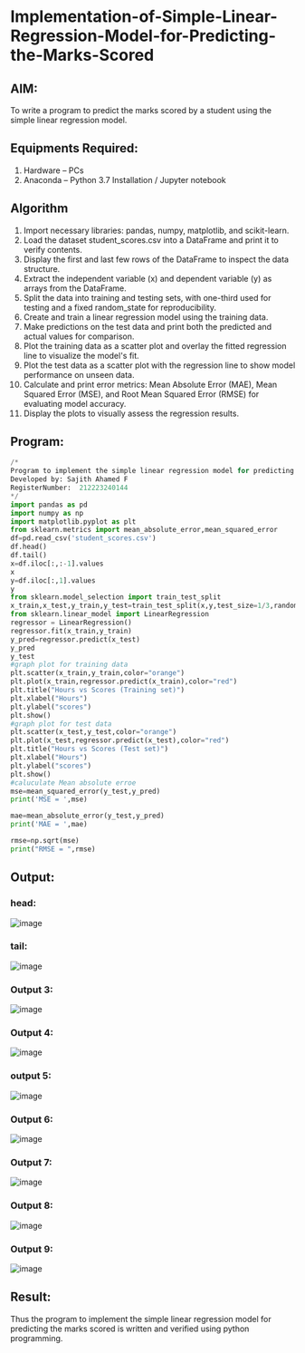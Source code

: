 # Implementation-of-Simple-Linear-Regression-Model-for-Predicting-the-Marks-Scored

## AIM:
To write a program to predict the marks scored by a student using the simple linear regression model.

## Equipments Required:
1. Hardware – PCs
2. Anaconda – Python 3.7 Installation / Jupyter notebook

## Algorithm
1. Import necessary libraries: pandas, numpy, matplotlib, and scikit-learn.
2. Load the dataset student_scores.csv into a DataFrame and print it to verify contents.
3. Display the first and last few rows of the DataFrame to inspect the data structure.
4. Extract the independent variable (x) and dependent variable (y) as arrays from the DataFrame.
5. Split the data into training and testing sets, with one-third used for testing and a fixed random_state for reproducibility.
6. Create and train a linear regression model using the training data.
7. Make predictions on the test data and print both the predicted and actual values for comparison.
8. Plot the training data as a scatter plot and overlay the fitted regression line to visualize the model's fit.
9. Plot the test data as a scatter plot with the regression line to show model performance on unseen data.
10. Calculate and print error metrics: Mean Absolute Error (MAE), Mean Squared Error (MSE), and Root Mean Squared Error (RMSE) for evaluating model accuracy.
11. Display the plots to visually assess the regression results.
## Program:
```Python
/*
Program to implement the simple linear regression model for predicting the marks scored.
Developed by: Sajith Ahamed F
RegisterNumber:  212223240144
*/
import pandas as pd 
import numpy as np
import matplotlib.pyplot as plt
from sklearn.metrics import mean_absolute_error,mean_squared_error
df=pd.read_csv('student_scores.csv')
df.head()
df.tail()
x=df.iloc[:,:-1].values
x
y=df.iloc[:,1].values
y
from sklearn.model_selection import train_test_split
x_train,x_test,y_train,y_test=train_test_split(x,y,test_size=1/3,random_state=0)
from sklearn.linear_model import LinearRegression 
regressor = LinearRegression()
regressor.fit(x_train,y_train)
y_pred=regressor.predict(x_test)
y_pred
y_test
#graph plot for training data
plt.scatter(x_train,y_train,color="orange")
plt.plot(x_train,regressor.predict(x_train),color="red")
plt.title("Hours vs Scores (Training set)")
plt.xlabel("Hours")
plt.ylabel("scores")
plt.show()
#graph plot for test data
plt.scatter(x_test,y_test,color="orange")
plt.plot(x_test,regressor.predict(x_test),color="red")
plt.title("Hours vs Scores (Test set)")
plt.xlabel("Hours")
plt.ylabel("scores")
plt.show()
#caluculate Mean absolute erroe
mse=mean_squared_error(y_test,y_pred)
print('MSE = ',mse)

mae=mean_absolute_error(y_test,y_pred)
print('MAE = ',mae)

rmse=np.sqrt(mse)
print("RMSE = ",rmse)


```

## Output:
### head:
![image](https://github.com/user-attachments/assets/8fcf0beb-772a-4949-a3d1-383da7ffe32e)

### tail:
![image](https://github.com/user-attachments/assets/fa70ae56-140e-41b6-9fdf-b66bd304c0a7)

### Output 3:
![image](https://github.com/user-attachments/assets/f03258f1-e678-4df9-b66a-733b14f65670)

### Output 4:
![image](https://github.com/user-attachments/assets/12c31a7a-fa68-40b8-9918-543ae38f0885)

### output 5:
![image](https://github.com/user-attachments/assets/53f10323-baac-4a28-9d43-1d9019c4ad35)

### Output 6:
![image](https://github.com/user-attachments/assets/d25aaa43-7340-43e5-a58c-9305b21c5285)

### Output 7:
![image](https://github.com/user-attachments/assets/fe3a45d8-49cc-4bfe-be29-2b1cc648f102)

### Output 8:
![image](https://github.com/user-attachments/assets/74512aae-b854-48dd-996c-b5e174bbf462)

### Output 9:
![image](https://github.com/user-attachments/assets/423659c4-9da4-4df4-8556-15c96a065914)


## Result:
Thus the program to implement the simple linear regression model for predicting the marks scored is written and verified using python programming.

